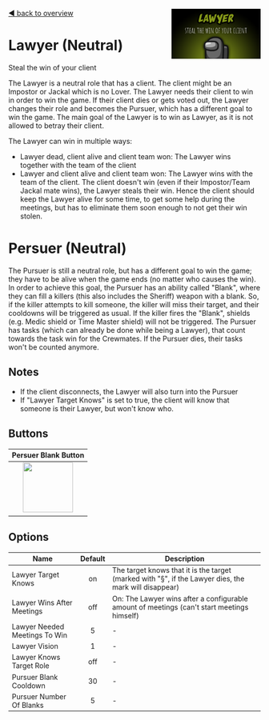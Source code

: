 [:arrow_backward: back to overview](https://github.com/laicosvk/theepicroles#roles "back to overview")
<img align="right" height="100" src="Lawyer.png"/>

# Lawyer (Neutral)
Steal the win of your client

The Lawyer is a neutral role that has a client. The client might be an Impostor or Jackal which is no Lover. 
The Lawyer needs their client to win in order to win the game. 
If their client dies or gets voted out, the Lawyer changes their role and becomes the Pursuer, which has a different goal to win the game. 
The main goal of the Lawyer is to win as Lawyer, as it is not allowed to betray their client.

The Lawyer can win in multiple ways:
- Lawyer dead, client alive and client team won: The Lawyer wins together with the team of the client
- Lawyer and client alive and client team won: The Lawyer wins with the team of the client. The client doesn't win (even if their Impostor/Team Jackal mate wins), the Lawyer steals their win. Hence the client should keep the Lawyer alive for some time, to get some help during the meetings, but has to eliminate them soon enough to not get their win stolen.

# Persuer (Neutral)
The Pursuer is still a neutral role, but has a different goal to win the game; they have to be alive when the game ends (no matter who causes the win). In order to achieve this goal, the Pursuer has an ability called "Blank", where they can fill a killers (this also includes the Sheriff) weapon with a blank. So, if the killer attempts to kill someone, the killer will miss their target, and their cooldowns will be triggered as usual. If the killer fires the "Blank", shields (e.g. Medic shield or Time Master shield) will not be triggered. The Pursuer has tasks (which can already be done while being a Lawyer), that count towards the task win for the Crewmates. If the Pursuer dies, their tasks won't be counted anymore.

## Notes
- If the client disconnects, the Lawyer will also turn into the Pursuer
- If "Lawyer Target Knows" is set to true, the client will know that someone is their Lawyer, but won't know who.

## Buttons
| Persuer Blank Button |
| :------------: |
| <img width="100" height="100" src="../../TheEpicRoles/Resources/PursuerButton.png"/> |

## Options
| Name | Default | Description |
| --- | :---: | --- |
| Lawyer Target Knows | on | The target knows that it is the target (marked with "§", if the Lawyer dies, the mark will disappear) |
| Lawyer Wins After Meetings | off | On: The Lawyer wins after a configurable amount of meetings (can't start meetings himself) |
| Lawyer Needed Meetings To Win | 5 | - |
| Lawyer Vision | 1 | - |
| Lawyer Knows Target Role | off | - |
| Pursuer Blank Cooldown | 30 | - |
| Pursuer Number Of Blanks | 5 | - |
